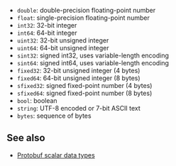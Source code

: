 -   `double`: double-precision floating-point number
-   `float`: single-precision floating-point number
-   `int32`: 32-bit integer
-   `int64`: 64-bit integer
-   `uint32`: 32-bit unsigned integer
-   `uint64`: 64-bit unsigned integer
-   `sint32`: signed int32, uses variable-length encoding
-   `sint64`: signed int64, uses variable-length encoding
-   `fixed32`: 32-bit unsigned integer (4 bytes)
-   `fixed64`: 64-bit unsigned integer (8 bytes)
-   `sfixed32`: signed fixed-point number (4 bytes)
-   `sfixed64`: signed fixed-point number (8 bytes)
-   `bool`: boolean
-   `string`: UTF-8 encoded or 7-bit ASCII text
-   `bytes`: sequence of bytes

## See also

- [Protobuf scalar data types](https://learn.microsoft.com/en-us/dotnet/architecture/grpc-for-wcf-developers/protobuf-data-types)
